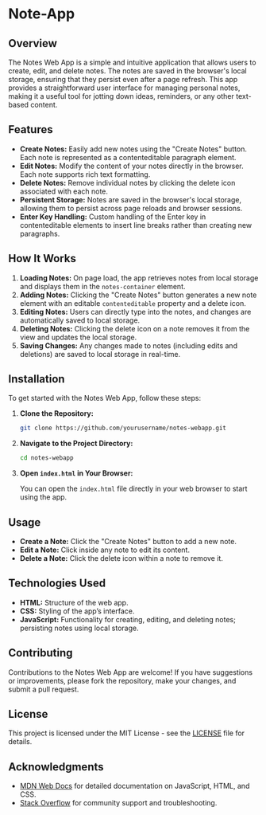 # Note-App

## Overview

The Notes Web App is a simple and intuitive application that allows users to create, edit, and delete notes. The notes are saved in the browser's local storage, ensuring that they persist even after a page refresh. This app provides a straightforward user interface for managing personal notes, making it a useful tool for jotting down ideas, reminders, or any other text-based content.

## Features

- **Create Notes:** Easily add new notes using the "Create Notes" button. Each note is represented as a contenteditable paragraph element.
- **Edit Notes:** Modify the content of your notes directly in the browser. Each note supports rich text formatting.
- **Delete Notes:** Remove individual notes by clicking the delete icon associated with each note.
- **Persistent Storage:** Notes are saved in the browser's local storage, allowing them to persist across page reloads and browser sessions.
- **Enter Key Handling:** Custom handling of the Enter key in contenteditable elements to insert line breaks rather than creating new paragraphs.

## How It Works

1. **Loading Notes:** On page load, the app retrieves notes from local storage and displays them in the `notes-container` element.
2. **Adding Notes:** Clicking the "Create Notes" button generates a new note element with an editable `contenteditable` property and a delete icon.
3. **Editing Notes:** Users can directly type into the notes, and changes are automatically saved to local storage.
4. **Deleting Notes:** Clicking the delete icon on a note removes it from the view and updates the local storage.
5. **Saving Changes:** Any changes made to notes (including edits and deletions) are saved to local storage in real-time.

## Installation

To get started with the Notes Web App, follow these steps:

1. **Clone the Repository:**

   ```bash
   git clone https://github.com/yourusername/notes-webapp.git
   ```

2. **Navigate to the Project Directory:**

   ```bash
   cd notes-webapp
   ```

3. **Open `index.html` in Your Browser:**

   You can open the `index.html` file directly in your web browser to start using the app.

## Usage

- **Create a Note:** Click the "Create Notes" button to add a new note.
- **Edit a Note:** Click inside any note to edit its content.
- **Delete a Note:** Click the delete icon within a note to remove it.

## Technologies Used

- **HTML:** Structure of the web app.
- **CSS:** Styling of the app’s interface.
- **JavaScript:** Functionality for creating, editing, and deleting notes; persisting notes using local storage.

## Contributing

Contributions to the Notes Web App are welcome! If you have suggestions or improvements, please fork the repository, make your changes, and submit a pull request.

## License

This project is licensed under the MIT License - see the [LICENSE](LICENSE) file for details.

## Acknowledgments

- [MDN Web Docs](https://developer.mozilla.org) for detailed documentation on JavaScript, HTML, and CSS.
- [Stack Overflow](https://stackoverflow.com) for community support and troubleshooting.

